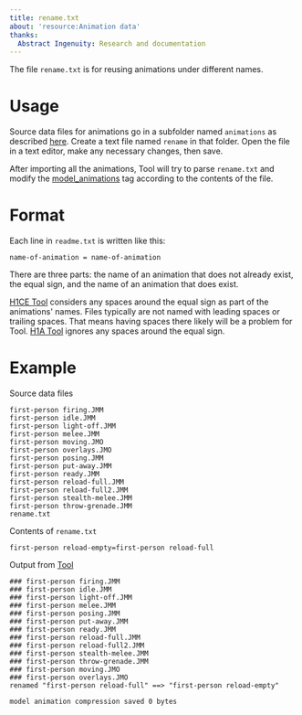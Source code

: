 ```yaml
---
title: rename.txt
about: 'resource:Animation data'
thanks:
  Abstract Ingenuity: Research and documentation
---
```


The file `rename.txt` is for reusing animations under different names.

# Usage

Source data files for animations go in a subfolder named `animations` as described [here](~tool#animation-compilation). Create a text file named `rename` in that folder. Open the file in a text editor, make any necessary changes, then save.

After importing all the animations, Tool will try to parse `rename.txt` and modify the [model_animations](~) tag according to the contents of the file.

# Format

Each line in `readme.txt` is written like this:  
```
name-of-animation = name-of-animation
```

There are three parts: the name of an animation that does not already exist, the equal sign, and the name of an animation that does exist.

[H1CE Tool](~h1/tools/hek/tool) considers any spaces around the equal sign as part of the animations' names. Files typically are not named with leading spaces or trailing spaces. That means having spaces there likely will be a problem for Tool. [H1A Tool](~h1/tools/h1a-ek/h1a-tool) ignores any spaces around the equal sign.

# Example

Source data files
```
first-person firing.JMM
first-person idle.JMM
first-person light-off.JMM
first-person melee.JMM
first-person moving.JMO
first-person overlays.JMO
first-person posing.JMM
first-person put-away.JMM
first-person ready.JMM
first-person reload-full.JMM
first-person reload-full2.JMM
first-person stealth-melee.JMM
first-person throw-grenade.JMM
rename.txt
```

Contents of `rename.txt`
```
first-person reload-empty=first-person reload-full
```

Output from [Tool](~tool#animation-compilation)
```
### first-person firing.JMM
### first-person idle.JMM
### first-person light-off.JMM
### first-person melee.JMM
### first-person posing.JMM
### first-person put-away.JMM
### first-person ready.JMM
### first-person reload-full.JMM
### first-person reload-full2.JMM
### first-person stealth-melee.JMM
### first-person throw-grenade.JMM
### first-person moving.JMO
### first-person overlays.JMO
renamed "first-person reload-full" ==> "first-person reload-empty"

model animation compression saved 0 bytes
```
